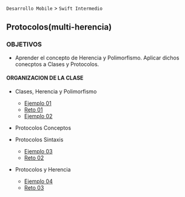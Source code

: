 
`Desarrollo Mobile` > `Swift Intermedio` 

## Protocolos(multi-herencia)

### OBJETIVOS 

- Aprender el concepto de Herencia y Polimorfismo. Aplicar dichos conecptos a Clases y Protocolos.

#### ORGANIZACION DE LA CLASE 

- Clases, Herencia y Polimorfismo

	- [Ejemplo 01](Ejemplo-01)
	- [Reto 01](Reto-01)
	- [Ejemplo 02](Ejemplo-02)

- Protocolos Conceptos

- Protocolos Sintaxis

	- [Ejemplo 03](Ejemplo-03)
	- [Reto 02](Reto-02)

- Protocolos y Herencia

	- [Ejemplo 04](Ejemplo-04)
	- [Reto 03](Reto-03)

